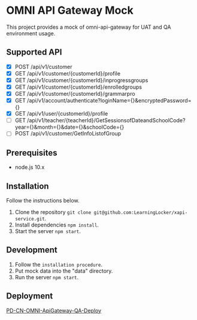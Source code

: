 # OMNI API Gateway Mock

This project provides a mock of omni-api-gateway for UAT and QA environment usage.

## Supported API

- [X] POST /api/v1/customer
- [X] GET /api/v1/customer/{customerId}/profile
- [X] GET /api/v1/customer/{customerId}/inprogressgroups
- [X] GET /api/v1/customer/{customerId}/enrolledgroups
- [X] GET /api/v1/customer/{customerId}/grammarpro
- [X] GET /api/v1/account/authenticate?loginName={}&encryptedPassword={}
- [X] GET /api/v1/user/{customerId}/profile
- [ ] GET /api/v1/teacher/{teacherId}/GetSessionsofDateandSchoolCode?year={}&month={}&date={}&schoolCode={}
- [ ] POST /api/v1/customer/GetInfoListofGroup

## Prerequisites

- node.js 10.x

## Installation

Follow the instructions below.

1. Clone the repository `git clone git@github.com:LearningLocker/xapi-service.git`.
2. Install dependencies `npm install`.
3. Start the server `npm start`.

## Development

1. Follow the `installation procedure`.
2. Put mock data into the "data" directory.
3. Run the server `npm start`.

## Deployment

[PD-CN-OMNI-ApiGateway-QA-Deploy](https://e1jenkins.ef.cn/view/E1PDBE_QA/job/PD-CN-OMNI-ApiGateway-QA-Deploy/)
